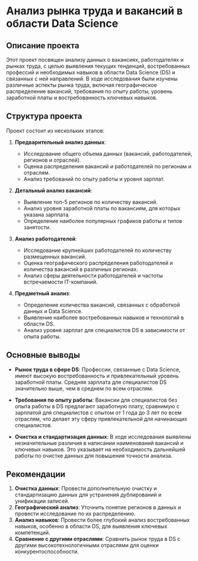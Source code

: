 # Анализ рынка труда и вакансий в области Data Science

## Описание проекта

Этот проект посвящен анализу данных о вакансиях, работодателях и рынках труда, с целью выявления текущих тенденций, востребованных профессий и необходимых навыков в области Data Science (DS) и связанных с ней направлений. В ходе исследования были изучены различные аспекты рынка труда, включая географическое распределение вакансий, требования по опыту работы, уровень заработной платы и востребованность ключевых навыков.

## Структура проекта

Проект состоит из нескольких этапов:

1. **Предварительный анализ данных**:
    - Исследование общего объема данных (вакансий, работодателей, регионов и отраслей).
    - Оценка распределения вакансий и работодателей по регионам и отраслям.
    - Анализ требований по опыту работы и уровня зарплат.

2. **Детальный анализ вакансий**:
    - Выявление топ-5 регионов по количеству вакансий.
    - Анализ уровня заработной платы по вакансиям, для которых указана зарплата.
    - Определение наиболее популярных графиков работы и типов занятости.

3. **Анализ работодателей**:
    - Исследование крупнейших работодателей по количеству размещенных вакансий.
    - Оценка географического распределения работодателей и количества вакансий в различных регионах.
    - Анализ сферы деятельности работодателей и частоты встречаемости IT-компаний.

4. **Предметный анализ**:
    - Определение количества вакансий, связанных с обработкой данных и Data Science.
    - Выявление наиболее востребованных навыков и технологий в области DS.
    - Анализ уровня зарплат для специалистов DS в зависимости от опыта работы.

## Основные выводы

- **Рынок труда в сфере DS**:
  Профессии, связанные с Data Science, имеют высокую востребованность и привлекательный уровень заработной платы. Средняя зарплата для специалистов DS значительно выше, чем в среднем по всем отраслям.

- **Требования по опыту работы**:
  Вакансии для специалистов без опыта работы в DS предлагают заработную плату, сравнимую с зарплатой для специалистов с опытом от 1 года до 3 лет по всем отраслям, что делает эту сферу привлекательной для начинающих специалистов.

- **Очистка и стандартизация данных**:
  В ходе исследования выявлены незначительные различия в написании наименований вакансий и ключевых навыков. Это указывает на необходимость дальнейшей работы по очистке данных для повышения точности анализа.

## Рекомендации

1. **Очистка данных**: Провести дополнительную очистку и стандартизацию данных для устранения дублирований и унификации записей.
2. **Географический анализ**: Уточнить понятие регионов в данных и провести исследование по их распределению.
3. **Анализ навыков**: Провести более глубокий анализ востребованных навыков, особенно в области DS, для выявления ключевых компетенций.
4. **Сравнение с другими отраслями**: Сравнить рынок труда в DS с другими высокотехнологичными отраслями для оценки конкурентоспособности.
